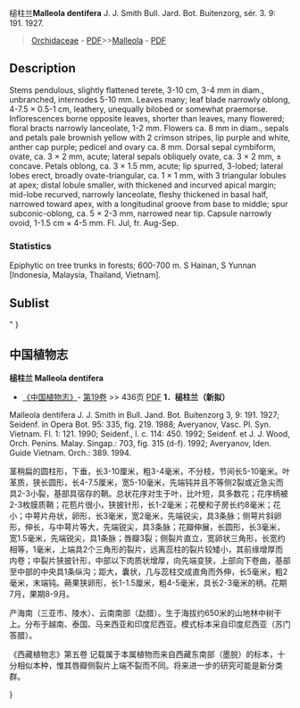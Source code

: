 槌柱兰**Malleola dentifera** J. J. Smith Bull. Jard. Bot. Buitenzorg, sér. 3. 9: 191. 1927.

> [Orchidaceae](http://www.iplant.cn/info/Orchidaceae?t=foc) - [PDF](http://www.iplant.cn/foc/pdf/Orchidaceae.pdf)>>[Malleola](http://www.iplant.cn/info/Malleola?t=foc) - [PDF](http://www.iplant.cn/foc/pdf/Malleola.pdf)

## Description

Stems pendulous, slightly flattened terete, 3-10 cm, 3-4 mm in diam., unbranched, internodes 5-10 mm. Leaves many; leaf blade narrowly oblong, 4-7.5 × 0.5-1 cm, leathery, unequally bilobed or somewhat praemorse. Inflorescences borne opposite leaves, shorter than leaves, many flowered; floral bracts narrowly lanceolate, 1-2 mm. Flowers ca. 8 mm in diam., sepals and petals pale brownish yellow with 2 crimson stripes, lip purple and white, anther cap purple; pedicel and ovary ca. 8 mm. Dorsal sepal cymbiform, ovate, ca. 3 × 2 mm, acute; lateral sepals obliquely ovate, ca. 3 × 2 mm, ± concave. Petals oblong, ca. 3 × 1.5 mm, acute; lip spurred, 3-lobed; lateral lobes erect, broadly ovate-triangular, ca. 1 × 1 mm, with 3 triangular lobules at apex; distal lobule smaller, with thickened and incurved apical margin; mid-lobe recurved, narrowly lanceolate, fleshy thickened in basal half, narrowed toward apex, with a longitudinal groove from base to middle; spur subconic-oblong, ca. 5 × 2-3 mm, narrowed near tip. Capsule narrowly ovoid, 1-1.5 cm × 4-5 mm. Fl. Jul, fr. Aug-Sep.

### Statistics
Epiphytic on tree trunks in forests; 600-700 m. S Hainan, S Yunnan [Indonesia, Malaysia, Thailand, Vietnam].


## Sublist
"
}
## 中国植物志



**槌柱兰 Malleola dentifera**

* [《中国植物志》](http://www.iplant.cn/frps)- [第19卷](http://www.iplant.cn/frps/vol/19) >> 436页 [PDF](http://www.iplant.cn/frps/pdf/19/436.pdf)
**1．槌柱兰（新拟）**

Malleola dentifera J. J. Smith in Bull. Jand. Bot. Buitenzorg 3, 9: 191. 1927; Seidenf. in Opera Bot. 95: 335, fig. 219. 1988; Averyanov, Vasc. Pl. Syn. Vietnam. Fl. 1: 121. 1990; Seidenf., l. c. 114: 450. 1992; Seidenf. et J. J. Wood, Orch. Penins. Malay. Singap.: 703, fig. 315 (d-f). 1992; Averyanov, Iden. Guide Vietnam. Orch.: 389. 1994.

茎稍扁的圆柱形，下垂，长3-10厘米，粗3-4毫米，不分枝，节间长5-10毫米。叶革质，狭长圆形，长4-7.5厘米，宽5-10毫米，先端钝并且不等侧2裂或近急尖而具2-3小裂，基部具宿存的鞘。总状花序对生于叶，比叶短，具多数花；花序柄被2-3枚膜质鞘；花苞片很小，狭披针形，长1-2毫米；花梗和子房长约8毫米；花小；中萼片舟状，卵形，长3毫米，宽2毫米，先端锐尖，具3条脉；侧萼片斜卵形，伸长，与中萼片等大，先端锐尖，具3条脉；花瓣伸展，长圆形，长3毫米，宽1.5毫米，先端锐尖，具1条脉；唇瓣3裂；侧裂片直立，宽卵状三角形，长宽约相等，1毫米，上端具2个三角形的裂片，远离蕊柱的裂片较矮小，其前缘增厚而内卷；中裂片狭披针形，中部以下肉质状增厚，向先端变狭，上部向下卷曲，基部至中部的中央具1条纵沟；距大，囊状，几与蕊柱交成直角而外伸，长5毫米，粗2毫米，末端钝。蒴果狭卵形，长1-1.5厘米，粗4-5毫米，具长2-3毫米的柄。花期7月，果期8-9月。

产海南（三亚市、陵水）、云南南部（勐腊）。生于海拔约650米的山地林中树干上。分布于越南、泰国、马来西亚和印度尼西亚。模式标本采自印度尼西亚（苏门答腊）。

《西藏植物志》第五卷 记载属于本属植物而来自西藏东南部（墨脱）的标本，十分相似本种，惟其唇瓣侧裂片上端不裂而不同。将来进一步的研究可能是新分类群。



}